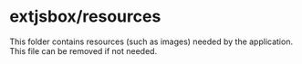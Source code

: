 # extjsbox/resources

This folder contains resources (such as images) needed by the application. This file can
be removed if not needed.
